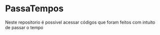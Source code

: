# PassaTempos
Neste repositorio é possivel acessar códigos que foram feitos com intuito de passar o tempo
